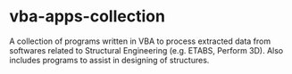 # vba-apps-collection
A collection of programs written in VBA to process extracted data from softwares related to Structural Engineering (e.g. ETABS, Perform 3D). Also includes programs to assist in designing of structures.
